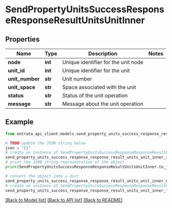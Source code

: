 # SendPropertyUnitsSuccessResponseResponseResultUnitsUnitInner


## Properties

Name | Type | Description | Notes
------------ | ------------- | ------------- | -------------
**node** | **int** | Unique identifier for the unit node | 
**unit_id** | **int** | Unique identifier for the unit | 
**unit_number** | **str** | Unit number | 
**unit_space** | **str** | Space associated with the unit | 
**status** | **str** | Status of the unit operation | 
**message** | **str** | Message about the unit operation | 

## Example

```python
from entrata_api_client.models.send_property_units_success_response_response_result_units_unit_inner import SendPropertyUnitsSuccessResponseResponseResultUnitsUnitInner

# TODO update the JSON string below
json = "{}"
# create an instance of SendPropertyUnitsSuccessResponseResponseResultUnitsUnitInner from a JSON string
send_property_units_success_response_response_result_units_unit_inner_instance = SendPropertyUnitsSuccessResponseResponseResultUnitsUnitInner.from_json(json)
# print the JSON string representation of the object
print(SendPropertyUnitsSuccessResponseResponseResultUnitsUnitInner.to_json())

# convert the object into a dict
send_property_units_success_response_response_result_units_unit_inner_dict = send_property_units_success_response_response_result_units_unit_inner_instance.to_dict()
# create an instance of SendPropertyUnitsSuccessResponseResponseResultUnitsUnitInner from a dict
send_property_units_success_response_response_result_units_unit_inner_from_dict = SendPropertyUnitsSuccessResponseResponseResultUnitsUnitInner.from_dict(send_property_units_success_response_response_result_units_unit_inner_dict)
```
[[Back to Model list]](../README.md#documentation-for-models) [[Back to API list]](../README.md#documentation-for-api-endpoints) [[Back to README]](../README.md)


